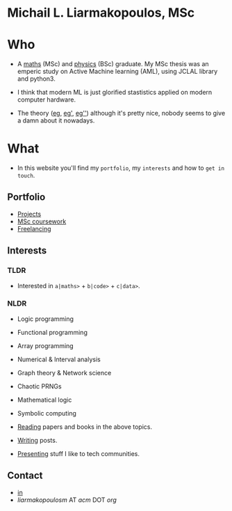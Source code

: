 # Michail L. Liarmakopoulos, MSc

# Who

- A [maths](https://www.math.upatras.gr/en/) (MSc) and [physics](https://www.physics.uoc.gr/en) (BSc) graduate. My MSc thesis was an emperic study on Active Machine learning (AML), using JCLAL library and python3.

- I think that modern ML is just glorified stastistics applied on modern computer hardware.

- The theory ([eg](https://en.wikipedia.org/wiki/Vapnik%E2%80%93Chervonenkis_dimension), [eg'](https://en.wikipedia.org/wiki/Probably_approximately_correct_learning), [eg''](https://en.wikipedia.org/wiki/Statistical_learning_theory)) although it's pretty nice, nobody seems to give a damn about it nowadays.

# What

- In this website you'll find my `portfolio`, my `interests` and how to `get in touch`.

## Portfolio

- [Projects](port/projects.md)
- [MSc coursework](port/msc-coursework.md)
- [Freelancing](port/freelancing.md)

## Interests

### TLDR
- Interested in `a|maths>` + `b|code>` + `c|data>`.

### NLDR
- Logic programming
- Functional programming
- Array programming

- Numerical & Interval analysis
- Graph theory & Network science
- Chaotic PRNGs
- Mathematical logic
- Symbolic computing

- [Reading](https://www.goodreads.com/mlliarm) papers and books in the above topics.
- [Writing](https://gist.github.com/mlliarm/0b48f20f08e4912c65328789baf8c983) posts.
- [Presenting](https://mlliarm.github.io/apl-in-bcn/) stuff I like to tech communities.

## Contact

- [in](https://www.linkedin.com/in/mlliarm/)
- *liarmakopoulosm* ΑΤ *acm* DΟΤ *org*

